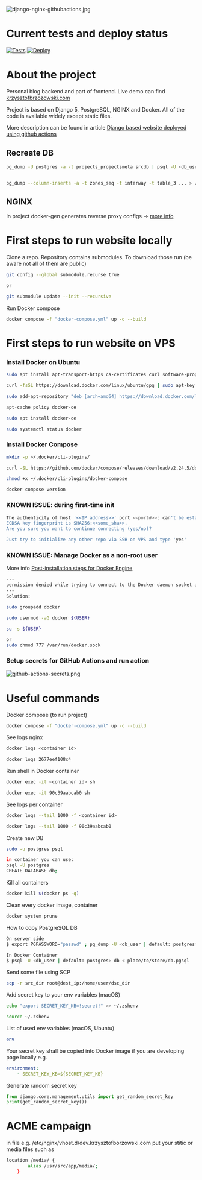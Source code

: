 ![django-nginx-githubactions.jpg](https://krzysztofbrzozowski.com/media/2024/01/15/django-nginx-githubactions.jpg)

# Current tests and deploy status
[![Tests](https://github.com/krzysztofbrzozowski/krzysztofbrzozowski_website/actions/workflows/tests.yml/badge.svg)](https://github.com/krzysztofbrzozowski/krzysztofbrzozowski_website/actions?query=workflow%3ATests)
[![Deploy](https://github.com/krzysztofbrzozowski/krzysztofbrzozowski_website/actions/workflows/deploy.yml/badge.svg)](https://github.com/krzysztofbrzozowski/krzysztofbrzozowski_website/actions?query=workflow%3ADeploy)

# About the project
Personal blog backend and part of frontend. Live demo can find [krzysztofbrzozowski.com](https://krzysztofbrzozowski.com)

Project is based on Django 5, PostgreSQL, NGINX and Docker. All of the code is available widely except static files.

More description can be found in article [Django based website deployed using github actions](https://krzysztofbrzozowski.com/project/django-based-website-deployed-using-github-actions)

## Recreate DB
```bash
pg_dump -U postgres -a -t projects_projectsmeta srcdb | psql -U <db_user> destdb; 


pg_dump --column-inserts -a -t zones_seq -t interway -t table_3 ... > /tmp/zones_seq.sql  
```

## NGINX
In project docker-gen generates reverse proxy configs ->
[more info](https://github.com/nginx-proxy/nginx-proxy/tree/main)

# First steps to run website locally
Clone a repo. Repository contains submodules. To download those run
(be aware not all of them are public)
```bash
git config --global submodule.recurse true

or

git submodule update --init --recursive
```

Run Docker compose 
```bash
docker compose -f "docker-compose.yml" up -d --build
```

# First steps to run website on VPS
### Install Docker on Ubuntu
```bash
sudo apt install apt-transport-https ca-certificates curl software-properties-common

curl -fsSL https://download.docker.com/linux/ubuntu/gpg | sudo apt-key add -

sudo add-apt-repository "deb [arch=amd64] https://download.docker.com/linux/ubuntu focal stable"

apt-cache policy docker-ce

sudo apt install docker-ce

sudo systemctl status docker
```

### Install Docker Compose
```bash
mkdir -p ~/.docker/cli-plugins/

curl -SL https://github.com/docker/compose/releases/download/v2.24.5/docker-compose-linux-x86_64 -o ~/.docker/cli-plugins/docker-compose

chmod +x ~/.docker/cli-plugins/docker-compose

docker compose version
```

### KNOWN ISSUE: during first-time init
```bash
The authenticity of host '<<IP address>>' port <<port#>>: can't be established.
ECDSA key fingerprint is SHA256:<<some_sha>>.
Are you sure you want to continue connecting (yes/no)?

Just try to initialize any other repo via SSH on VPS and type 'yes'
```

### KNOWN ISSUE: Manage Docker as a non-root user
More info [Post-installation steps for Docker Engine](https://docs.docker.com/engine/install/linux-postinstall/#manage-docker-as-a-non-root-user)
```bash
---
permission denied while trying to connect to the Docker daemon socket at unix:///var/run/docker.sock:
---
Solution:

sudo groupadd docker

sudo usermod -aG docker ${USER}

su -s ${USER}

or
sudo chmod 777 /var/run/docker.sock
```
### Setup secrets for GitHub Actions and run action
![github-actions-secrets.png](https://krzysztofbrzozowski.com//media/2024/01/22/github-actions-secrets.png)


# Useful commands
Docker compose (to run project)
```bash
docker compose -f "docker-compose.yml" up -d --build
```

See logs nginx
```bash
docker logs <container id>

docker logs 2677eef108c4
```

Run shell in Docker container
```bash
docker exec -it <container id> sh

docker exec -it 90c39aabcab0 sh
```

See logs per container
```bash
docker logs --tail 1000 -f <container id>

docker logs --tail 1000 -f 90c39aabcab0
```

Create new DB
```bash
sudo -u postgres psql

in container you can use:
psql -U postgres
CREATE DATABASE db;
```

Kill all containers
```bash
docker kill $(docker ps -q)
```

Clean every docker image, container
```bash
docker system prune
```

How to copy PostgreSQL DB
```bash
On server side
$ export PGPASSWORD="passwd" ; pg_dump -U <db_user | default: postgres> your_db > place/to/store/db.pgsql

In Docker Container
$ psql -U <db_user | default: postgres> db < place/to/store/db.pgsql
```

Send some file using SCP
```bash
scp -r src_dir root@dest_ip:/home/user/dsc_dir
```

Add secret key to your env variables (macOS)

```bash
echo "export SECRET_KEY_KB=!secret!" >> ~/.zshenv

source ~/.zshenv
```

List of used env variables (macOS, Ubuntu)
```bash
env
```

Your secret key shall be copied into Docker image if you are developing page locally e.g.
```yml
environment:
    - SECRET_KEY_KB=${SECRET_KEY_KB}
```

Generate random secret key
```python
from django.core.management.utils import get_random_secret_key
print(get_random_secret_key())
```

# ACME campaign
in file e.g. /etc/nginx/vhost.d/dev.krzysztofborzowski.com put your stitic or media files such as
```bash
location /media/ {
        alias /usr/src/app/media/;
    }
```


